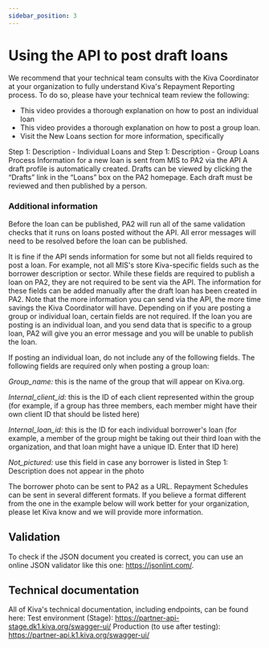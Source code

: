 ```yaml
---
sidebar_position: 3
---
```


# Using the API to post draft loans

We recommend that your technical team consults with the Kiva Coordinator at your organization to fully understand Kiva's Repayment Reporting process. To do so, please have your technical team review the following:

* This video provides a thorough explanation on how to post an individual loan
* This video provides a thorough explanation on how to post a group loan.
* Visit the New Loans section for more information, specifically 

Step 1: Description - Individual Loans and Step 1: Description - Group Loans
Process
Information for a new loan is sent from MIS to PA2 via the API
A draft profile is automatically created. Drafts can be viewed by clicking the “Drafts” link in the “Loans” box on the PA2 homepage.
Each draft must be reviewed and then published by a person.

### Additional information
Before the loan can be published, PA2 will run all of the same validation checks that it runs on loans posted without the API. All error messages will need to be resolved before the loan can be published.

It is fine if the API sends information for some but not all fields required to post a loan. For example, not all MIS's store Kiva-specific fields such as the borrower description or sector. While these fields are required to publish a loan on PA2, they are not required to be sent via the API. The information for these fields can be added manually after the draft loan has been created in PA2. Note that the more information you can send via the API, the more time savings the Kiva Coordinator will have.
Depending on if you are posting a group or individual loan, certain fields are not required. If the loan you are posting is an individual loan, and you send data that is specific to a group loan, PA2 will give you an error message and you will be unable to publish the loan.

If posting an individual loan, do not include any of the following fields. The following fields are required only when posting a group loan:

*Group_name:* this is the name of the group that will appear on Kiva.org.

*Internal_client_id:* this is the ID of each client represented within the group (for example, if a group has three members, each member might have their own client ID that should be listed here)

*Internal_loan_id:* this is the ID for each individual borrower's loan (for example, a member of the group might be taking out their third loan with the organization, and that loan might have a unique ID. Enter that ID here)

*Not_pictured:* use this field in case any borrower is listed in Step 1: Description does not appear in the photo

The borrower photo can be sent to PA2 as a URL. Repayment Schedules can be sent in several different formats. If you believe a format different from the one in the example below will work better for your organization, please let Kiva know and we will provide more information.

## Validation
To check if the JSON document you created is correct, you can use an online JSON validator like this one:  https://jsonlint.com/.

## Technical documentation
All of Kiva's technical documentation, including endpoints, can be found here:
Test environment (Stage): https://partner-api-stage.dk1.kiva.org/swagger-ui/
Production (to use after testing): https://partner-api.k1.kiva.org/swagger-ui/